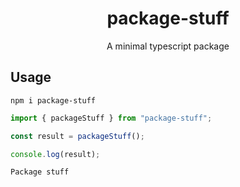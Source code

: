 <h1 align="center">package-stuff</h1>

<p align="center">A minimal typescript package</p>

## Usage

```shell
npm i package-stuff
```

```ts
import { packageStuff } from "package-stuff";

const result = packageStuff();

console.log(result);
```

```shell
Package stuff
```

